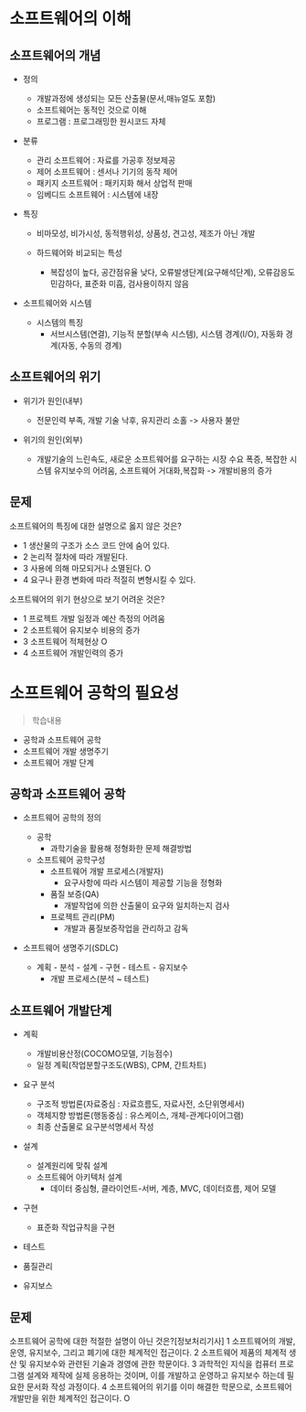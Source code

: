 # 소프트웨어의 이해
## 소프트웨어의 개념
- 정의
    - 개발과정에 생성되는 모든 산출물(문서,매뉴얼도 포함)
    - 소프트웨어는 동적인 것으로 이해
    - 프로그램 : 프로그래밍한 원시코드 자체

- 분류
    - 관리 소프트웨어 : 자료를 가공후 정보제공
    - 제어 소프트웨어 : 센서나 기기의 동작 제어
    - 패키지 소프트웨어 : 패키지화 해서 상업적 판매
    - 임베디드 소프트웨어 : 시스템에 내장

- 특징
    - 비마모성, 비가시성, 동적행위성, 상품성, 견고성, 제조가 아닌 개발
    
    - 하드웨어와 비교되는 특성
        - 복잡성이 높다, 공간점유율 낮다, 오류발생단계(요구해석단계), 오류감응도 민감하다, 표준화 미흡, 검사용이하지 않음

- 소프트웨어와 시스템
    - 시스템의 특징
        - 서브시스템(연결), 기능적 분할(부속 시스템), 시스템 경계(I/O), 자동화 경계(자동, 수동의 경계)
    

## 소프트웨어의 위기
- 위기가 원인(내부)
    - 전문인력 부족, 개발 기술 낙후, 유지관리 소홀 -> 사용자 불만

- 위기의 원인(외부)
    - 개발기술의 느린속도, 새로운 소프트웨어를 요구하는 시장 수요 폭증, 복잡한 시스템 유지보수의 어려움, 소프트웨어 거대화,복잡화 -> 개발비용의 증가

## 문제
소프트웨어의 특징에 대한 설명으로 옳지 않은 것은? 
- 1 생산물의 구조가 소스 코드 안에 숨어 있다.
- 2 논리적 절차에 따라 개발된다.
- 3 사용에 의해 마모되거나 소멸된다. O
- 4 요구나 환경 변화에 따라 적절히 변형시킬 수 있다.

소프트웨어의 위기 현상으로 보기 어려운 것은?
- 1 프로젝트 개발 일정과 예산 측정의 어려움
- 2 소프트웨어 유지보수 비용의 증가
- 3 소프트웨어 적체현상 O 
- 4 소프트웨어 개발인력의 증가

# 소프트웨어 공학의 필요성
> 학습내용
- 공학과 소프트웨어 공학
- 소프트웨어 개발 생명주기
- 소프트웨어 개발 단계

## 공학과 소프트웨어 공학
- 소프트웨어 공학의 정의
    - 공학 
        - 과학기술을 활용해 정형화한 문제 해결방법
    - 소프트웨어 공학구성
        - 소프트웨어 개발 프로세스(개발자)
            - 요구사항에 따라 시스템이 제공할 기능을 정형화
        - 품질 보증(QA)
            - 개발작업에 의한 산출물이 요구와 일치하는지 검사
        - 프로젝트 관리(PM)
            - 개발과 품질보증작업을 관리하고 감독
    
- 소프트웨어 생명주기(SDLC)
    - 계획 - 분석 - 설계 - 구현 - 테스트 - 유지보수
        - 개발 프로세스(분석 ~ 테스트)
    
## 소프트웨어 개발단계
- 계획
    - 개발비용산정(COCOMO모델, 기능점수)
    - 일정 계획(작업분할구조도(WBS), CPM, 간트차트)

- 요구 분석
    - 구조적 방법론(자료중심 : 자료흐름도, 자료사전, 소단위명세서)
    - 객체지향 방법론(행동중심 : 유스케이스, 개체-관계다이어그램)
    - 최종 산출물로 요구분석명세서 작성

- 설계
    - 설계원리에 맞춰 설계
    - 소프트웨어 아키텍처 설계
        - 데이터 중심형, 클라이언트-서버, 계층, MVC, 데이터흐름, 제어 모델

- 구현
    - 표준화 작업규칙을 구현

- 테스트
- 품질관리
- 유지보스

## 문제
소프트웨어 공학에 대한 적절한 설명이 아닌 것은?[정보처리기사]
1 소프트웨어의 개발, 운영, 유지보수, 그리고 폐기에 대한 체계적인 접근이다.
2 소프트웨어 제품의 체계적 생산 및 유지보수와 관련된 기술과 경영에 관한 학문이다.
3 과학적인 지식을 컴퓨터 프로그램 설계와 제작에 실제 응용하는 것이며, 이를 개발하고 운영하고 유지보수 하는데 필요한 문서화 작성 과정이다.
4 소프트웨어의 위기를 이미 해결한 학문으로, 소프트웨어 개발만을 위한 체계적인 접근이다. O